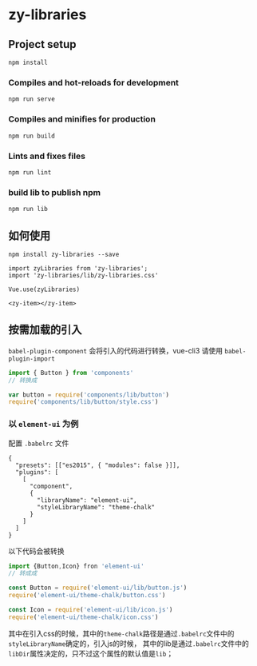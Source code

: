 # zy-libraries

## Project setup
```
npm install
```

### Compiles and hot-reloads for development
```
npm run serve
```

### Compiles and minifies for production
```
npm run build
```

### Lints and fixes files
```
npm run lint
```

### build lib to publish npm
```
npm run lib
```

## 如何使用
```
npm install zy-libraries --save

import zyLibraries from 'zy-libraries';
import 'zy-libraries/lib/zy-libraries.css'

Vue.use(zyLibraries)

<zy-item></zy-item>
```

## 按需加载的引入
`babel-plugin-component` 会将引入的代码进行转换，vue-cli3 请使用 `babel-plugin-import`

```js
import { Button } from 'components'
// 转换成

var button = require('components/lib/button')
require('components/lib/button/style.css')
```

### 以 `element-ui` 为例
配置 `.babelrc` 文件
```
{
  "presets": [["es2015", { "modules": false }]],
  "plugins": [
    [
      "component",
      {
        "libraryName": "element-ui",
        "styleLibraryName": "theme-chalk"
      }
    ]
  ]
}
```
以下代码会被转换
```js
import {Button,Icon} fron 'element-ui'
// 转成成

const Button = require('element-ui/lib/button.js')
require('element-ui/theme-chalk/button.css')

const Icon = require('element-ui/lib/icon.js')
require('element-ui/theme-chalk/icon.css')
```
其中在引入css的时候，其中的`theme-chalk`路径是通过`.babelrc`文件中的`styleLibraryName`确定的，引入js的时候，
其中的lib是通过`.babelrc`文件中的`libDir`属性决定的，只不过这个属性的默认值是`lib`；


